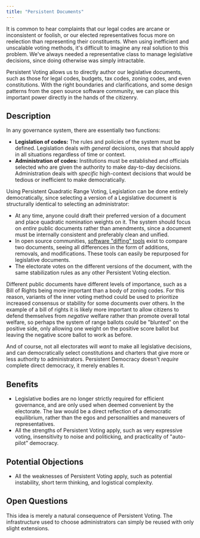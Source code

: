 ```yaml
---
title: "Persistent Documents"
---
```


It is common to hear complaints that our legal codes are arcane or inconsistent or foolish, or our elected representatives focus more on reelection than representing their constituents. When using inefficient and unscalable voting methods, it's difficult to imagine any real solution to this problem. We've always needed a representative class to manage legislative decisions, since doing otherwise was simply intractable.

Persistent Voting allows us to directly author our legislative documents, such as those for legal codes, budgets, tax codes, zoning codes, and even constitutions. With the right boundaries and clarifications, and some design patterns from the open source software community, we can place this important power directly in the hands of the citizenry.

## Description

In any governance system, there are essentially two functions:

- **Legislation of codes:** The rules and policies of the system must be defined. Legislation deals with *general* decisions, ones that should apply in all situations regardless of time or context.
- **Administration of codes:** Institutions must be established and officials selected who are given the authority to make day-to-day decisions. Administration deals with *specific* high-context decisions that would be tedious or inefficient to make democratically.

Using Persistent Quadratic Range Voting, Legislation can be done entirely democratically, since selecting a version of a Legislative document is structurally identical to selecting an administrator:

- At any time, anyone could draft their preferred version of a document and place quadratic nomination weights on it. The system should focus on *entire* public documents rather than amendments, since a document must be internally consistent and preferably clean and unified.
- In open source communities, [software "diffing" tools](https://en.wikipedia.org/wiki/Diff#Usage) exist to compare two documents, seeing all differences in the form of additions, removals, and modifications. These tools can easily be repurposed for legislative documents.
- The electorate votes on the different versions of the document, with the same stabilization rules as any other Persistent Voting election.

Different public documents have different levels of importance, such as a Bill of Rights being more important than a body of zoning codes. For this reason, variants of the inner voting method could be used to prioritize increased consensus or stability for some documents over others. In the example of a bill of rights it is likely more important to allow citizens to defend themselves from *negative* welfare rather than promote overall total welfare, so perhaps the system of range ballots could be "blunted" on the positive side, only allowing one weight on the positive score ballot but leaving the negative score ballot to work as before.

And of course, not all electorates will *want* to make all legislative decisions, and can democratically select constitutions and charters that give more or less authority to administrators. Persistent Democracy doesn't *require* complete direct democracy, it merely enables it.

## Benefits

- Legislative bodies are no longer strictly required for efficient governance, and are only used when deemed convenient by the electorate. The law would be a direct reflection of a democratic equilibrium, rather than the egos and personalities and maneuvers of representatives.
- All the strengths of Persistent Voting apply, such as very expressive voting, insensitivity to noise and politicking, and practicality of "auto-pilot" democracy.

## Potential Objections

- All the weaknesses of Persistent Voting apply, such as potential instability, short term thinking, and logistical complexity.

## Open Questions

This idea is merely a natural consequence of Persistent Voting. The infrastructure used to choose administrators can simply be reused with only slight extensions.
